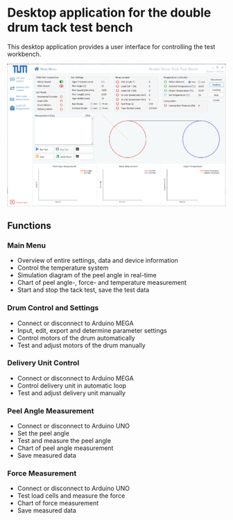 # Desktop application for the double drum tack test bench
This desktop application provides a user interface for controlling the test workbench.

![Layout](Iconsss/Layout.png)

## Functions
### Main Menu
- Overview of entire settings, data and device information
- Control the temperature system
- Simulation diagram of the peel angle in real-time
- Chart of peel angle-, force- and temperature measurement
- Start and stop the tack test, save the test data 

### Drum Control and Settings
- Connect or disconnect to Arduino MEGA
- Input, edit, export and determine parameter settings
- Control motors of the drum automatically
- Test and adjust motors of the drum manually

### Delivery Unit Control
- Connect or disconnect to Arduino MEGA
- Control delivery unit in automatic loop
- Test and adjust delivery unit manually

### Peel Angle Measurement
- Connect or disconnect to Arduino UNO
- Set the peel angle
- Test and measure the peel angle
- Chart of peel angle measurement
- Save measured data

### Force Measurement
- Connect or disconnect to Arduino UNO
- Test load cells and measure the force
- Chart of force measurement
- Save measured data
